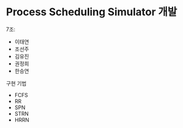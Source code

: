 # Process Scheduling Simulator 개발
7조:
* 이태연
* 조선주
* 김유진
* 권정희
* 한승연

구현 기법
* FCFS
* RR
* SPN
* STRN
* HRRN
